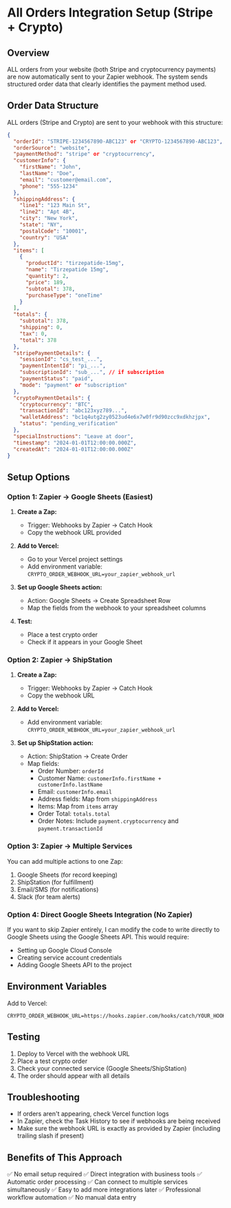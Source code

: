 # All Orders Integration Setup (Stripe + Crypto)

## Overview
ALL orders from your website (both Stripe and cryptocurrency payments) are now automatically sent to your Zapier webhook. The system sends structured order data that clearly identifies the payment method used.

## Order Data Structure
ALL orders (Stripe and Crypto) are sent to your webhook with this structure:

```json
{
  "orderId": "STRIPE-1234567890-ABC123" or "CRYPTO-1234567890-ABC123",
  "orderSource": "website",
  "paymentMethod": "stripe" or "cryptocurrency",
  "customerInfo": {
    "firstName": "John",
    "lastName": "Doe",
    "email": "customer@email.com",
    "phone": "555-1234"
  },
  "shippingAddress": {
    "line1": "123 Main St",
    "line2": "Apt 4B",
    "city": "New York",
    "state": "NY",
    "postalCode": "10001",
    "country": "USA"
  },
  "items": [
    {
      "productId": "tirzepatide-15mg",
      "name": "Tirzepatide 15mg",
      "quantity": 2,
      "price": 189,
      "subtotal": 378,
      "purchaseType": "oneTime"
    }
  ],
  "totals": {
    "subtotal": 378,
    "shipping": 0,
    "tax": 0,
    "total": 378
  },
  "stripePaymentDetails": {
    "sessionId": "cs_test_...",
    "paymentIntentId": "pi_...",
    "subscriptionId": "sub_...", // if subscription
    "paymentStatus": "paid",
    "mode": "payment" or "subscription"
  },
  "cryptoPaymentDetails": {
    "cryptocurrency": "BTC",
    "transactionId": "abc123xyz789...",
    "walletAddress": "bc1q4utg2zy0523ud4e6x7w0fr9d90zcc9xdkhzjpx",
    "status": "pending_verification"
  },
  "specialInstructions": "Leave at door",
  "timestamp": "2024-01-01T12:00:00.000Z",
  "createdAt": "2024-01-01T12:00:00.000Z"
}
```

## Setup Options

### Option 1: Zapier → Google Sheets (Easiest)

1. **Create a Zap:**
   - Trigger: Webhooks by Zapier → Catch Hook
   - Copy the webhook URL provided

2. **Add to Vercel:**
   - Go to your Vercel project settings
   - Add environment variable: `CRYPTO_ORDER_WEBHOOK_URL=your_zapier_webhook_url`

3. **Set up Google Sheets action:**
   - Action: Google Sheets → Create Spreadsheet Row
   - Map the fields from the webhook to your spreadsheet columns

4. **Test:**
   - Place a test crypto order
   - Check if it appears in your Google Sheet

### Option 2: Zapier → ShipStation

1. **Create a Zap:**
   - Trigger: Webhooks by Zapier → Catch Hook
   - Copy the webhook URL

2. **Add to Vercel:**
   - Add environment variable: `CRYPTO_ORDER_WEBHOOK_URL=your_zapier_webhook_url`

3. **Set up ShipStation action:**
   - Action: ShipStation → Create Order
   - Map fields:
     - Order Number: `orderId`
     - Customer Name: `customerInfo.firstName + customerInfo.lastName`
     - Email: `customerInfo.email`
     - Address fields: Map from `shippingAddress`
     - Items: Map from `items` array
     - Order Total: `totals.total`
     - Order Notes: Include `payment.cryptocurrency` and `payment.transactionId`

### Option 3: Zapier → Multiple Services

You can add multiple actions to one Zap:
1. Google Sheets (for record keeping)
2. ShipStation (for fulfillment)
3. Email/SMS (for notifications)
4. Slack (for team alerts)

### Option 4: Direct Google Sheets Integration (No Zapier)

If you want to skip Zapier entirely, I can modify the code to write directly to Google Sheets using the Google Sheets API. This would require:
- Setting up Google Cloud Console
- Creating service account credentials
- Adding Google Sheets API to the project

## Environment Variables

Add to Vercel:
```
CRYPTO_ORDER_WEBHOOK_URL=https://hooks.zapier.com/hooks/catch/YOUR_HOOK_ID/
```

## Testing

1. Deploy to Vercel with the webhook URL
2. Place a test crypto order
3. Check your connected service (Google Sheets/ShipStation)
4. The order should appear with all details

## Troubleshooting

- If orders aren't appearing, check Vercel function logs
- In Zapier, check the Task History to see if webhooks are being received
- Make sure the webhook URL is exactly as provided by Zapier (including trailing slash if present)

## Benefits of This Approach

✅ No email setup required
✅ Direct integration with business tools
✅ Automatic order processing
✅ Can connect to multiple services simultaneously
✅ Easy to add more integrations later
✅ Professional workflow automation
✅ No manual data entry
